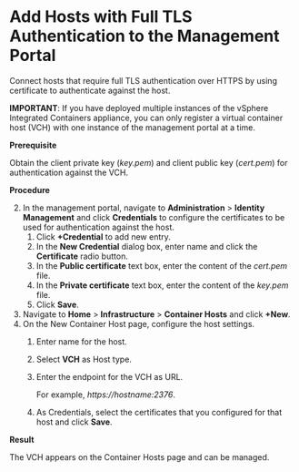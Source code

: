 # Add Hosts with Full TLS Authentication to the Management Portal #

Connect hosts that require full TLS authentication over HTTPS by using certificate to authenticate against the host.

**IMPORTANT**: If you have deployed multiple instances of the vSphere Integrated Containers appliance, you can only register a virtual container host (VCH) with one instance of the management portal at a time.

**Prerequisite**

Obtain the client private key (*key.pem*) and client public key (*cert.pem*) for authentication against the VCH.

**Procedure**

2. In the management portal, navigate to **Administration** > **Identity Management** and click **Credentials** to configure the certificates to be used for authentication against the host.
	1. Click **+Credential** to add new entry.
	2. In the **New Credential** dialog box, enter name and click the **Certificate** radio button.
	3. In the **Public certificate** text box, enter the content of the *cert.pem* file.
	4. In the **Private certificate** text box, enter the content of the *key.pem* file.
	5. Click **Save**.
1. Navigate to **Home** > **Infrastructure** > **Container Hosts** and click **+New**.
3. On the New Container Host page, configure the host settings.
	1. Enter name for the host.
	2. Select **VCH** as Host type.
	2. Enter the endpoint for the VCH as URL.

	    For example, *https://*hostname*:2376*.

    3. As Credentials, select the certificates that you configured for that host and click **Save**.

**Result**

The VCH appears on the Container Hosts page and can be managed.